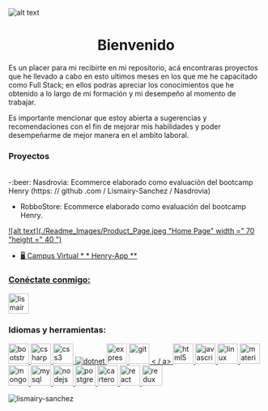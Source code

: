 ![alt text](./Readme_Images/AlejadraSanchez.jpeg "Alejandra Sanchez")

  <h1 align = "center" >Bienvenido</h1>
        <p>
          Es un placer para mi recibirte en mi repositorio, acá encontraras
          proyectos que he llevado a cabo en esto ultimos meses en los que me he
          capacitado como Full Stack; en ellos podras apreciar los conocimientos
          que he obtenido a lo largo de mi formación y mi desempeño al momento
          de trabajar.
        </p>
        <p>
          Es importante mencionar que estoy abierta a sugerencias y
          recomendaciones con el fin de mejorar mis habilidades y poder
          desempeñarme de mejor manera en el ambito laboral.
        </p>

<h3 align = "left"> Proyectos </h3>
<br>
-:beer: Nasdrovia: Ecommerce elaborado como evaluación del bootcamp Henry (https: // github .com / Lismairy-Sanchez / Nasdrovia)
   

-  RobboStore: Ecommerce elaborado como evaluación del bootcamp Henry. 
<a href="https://github.com/Lismairy-Sanchez/Robbo-Store" target="_blank">
![alt text](./Readme_Images/Product_Page.jpeg "Home Page" width =" 70 "height =" 40 ")

- :desktop_computer: Campus Virtual * * Henry-App ** 

<h3 align = "left"> Conéctate conmigo: </h3>
<p align = "left">
<a href = "https://linkedin.com/in/lismairy alejandra sanchez hernandez" target = "blank"> <img align = "center" src = "https://cdn.jsdelivr.net/npm/simple-icons@3.0.1/icons/linkedin.svg" alt = "lismairy alejandra sanchez hernandez" altura = "30"width = "40" /> </a>
</p>

<h3 align = "left"> Idiomas y herramientas: </h3>
<p align = "left"> <a href="https://getbootstrap.com" target="_blank"> <img src = "https://devicons.github.io/devicon/devicon.git/icons/ bootstrap / bootstrap-plain.svg "alt =" bootstrap "width =" 40 "height =" 40 "/> </a> <a href =" https://www.w3schools.com/cs/ "target =" _blank "> <img src =" https://devicons.github.io/devicon/devicon.git/icons/csharp/csharp-original.svg "alt =" csharp "width =" 40 "height =" 40 "/ > </a> <a href="https://www.w3schools.com/css/" target="_blank"> <img src = "https://devicons.github.io/devicon/devicon.git / icons / css3 / css3-original-wordmark.svg "alt =" css3 "width =" 40 "height =" 40 "/> </a> <a href =" https://dotnet.microsoft.com/ "target =" _ blank "> <img src =" https://devicons.github.io/devicon/devicon.git/icons/dot-net/dot-net-original-wordmark.svg "alt =" dotnet "ancho = "40" altura = "40" /> </a> <a href="https://expressjs.com" target="_blank"> <img src = "https://devicons.github.io/devicon /devicon.git/icons/express/express-original-wordmark.svg "alt =" express "width =" 40 "height =" 40 "/> </a> <a href =" https: // git-scm .com / "target ="_blank "> <img src =" https://www.vectorlogo.zone/logos/git-scm/git-scm-icon.svg "alt =" git "width =" 40 "height =" 40 "/> < / a> <a href="https://www.w3.org/html/" target="_blank"> <img src = "https://devicons.github.io/devicon/devicon.git/icons/ html5 / html5-original-wordmark.svg "alt =" html5 "width =" 40 "height =" 40 "/> </a> <a href =" https://developer.mozilla.org/en-US/ docs / Web / JavaScript "target =" _ blank "> <img src =" https://devicons.github.io/devicon/devicon.git/icons/javascript/javascript-original.svg "alt =" javascript "width = "40" altura = "40" /> </ a> <a href="https://www.linux.org/" target="_blank"> <img src = "https://devicons.github.io/devicon/devicon.git/icons/linux/ linux-original.svg "alt =" linux "width =" 40 "height =" 40 "/> </a> <a href="https://materializecss.com/" target="_blank"> <img src = "https://raw.githubusercontent.com/prplx/svg-logos/5585531d45d294869c4eaab4d7cf2e9c167710a9/svg/materialize.svg" alt = "materialize" width = "40" height = "40" /> </a> <a href = "https://www.mongodb.com/" target = "_ blank"> <img src = "https://devicons.github.io/devicon/devicon.git / icons / mongodb / mongodb-original-wordmark.svg "alt =" mongodb "width =" 40 "height =" 40 "/> </a> <a href =" https://www.mysql.com/ "target =" _ blank "> <img src =" https://devicons.github.io/devicon/devicon.git/icons/mysql/mysql-original-wordmark.svg "alt =" mysql "width =" 40 " height = "40" /> </a> <a href="https://nodejs.org" target="_blank"> <img src = "https://devicons.github.io/devicon/devicon.git /icons/nodejs/nodejs-original-wordmark.svg "alt =" nodejs "width =" 40 "height =" 40 "/> </a> <a href =" https://www.postgresql.org "objetivo = "_blank "> <img src =" https://devicons.github.io/devicon/devicon.git/icons/postgresql/postgresql-original-wordmark.svg "alt =" postgresql "width =" 40 "height =" 40 "/> </a> <a href="https://postman.com" target="_blank"> <img src =" https://www.vectorlogo.zone/logos/getpostman/getpostman-icon.svg "alt =" cartero "width =" 40 "height =" 40 "/> </a> <a href="https://reactjs.org/" target="_blank"> <img src =" https: / /devicons.github.io/devicon/devicon.git/icons/react/react-original-wordmark.svg "alt =" react "width =" 40 "height =" 40 "/> </a><a href="https://redux.js.org" target="_blank"> <img src = "https://devicons.github.io/devicon/devicon.git/icons/redux/redux-original. svg "alt =" redux "width =" 40 "height =" 40 "/> </a> </p>

<p> <img align = "center" src = "https://github-readme-stats.vercel.app/api?username=lismairy-sanchez&show_icons=true&locale=en" alt = "lismairy-sanchez" /> </p>

